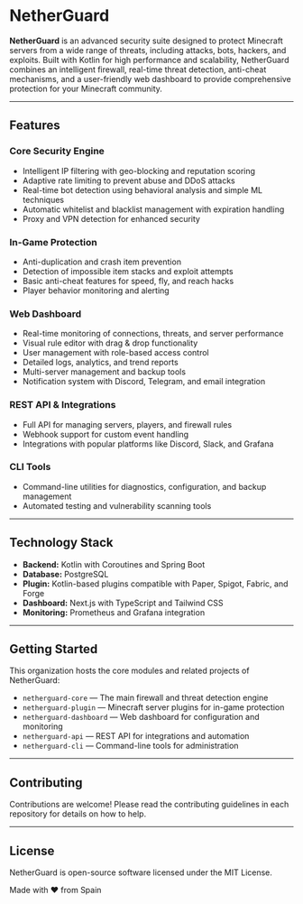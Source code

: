 # NetherGuard

**NetherGuard** is an advanced security suite designed to protect Minecraft servers from a wide range of threats, including attacks, bots, hackers, and exploits. Built with Kotlin for high performance and scalability, NetherGuard combines an intelligent firewall, real-time threat detection, anti-cheat mechanisms, and a user-friendly web dashboard to provide comprehensive protection for your Minecraft community.

---

## Features

### Core Security Engine
- Intelligent IP filtering with geo-blocking and reputation scoring
- Adaptive rate limiting to prevent abuse and DDoS attacks
- Real-time bot detection using behavioral analysis and simple ML techniques
- Automatic whitelist and blacklist management with expiration handling
- Proxy and VPN detection for enhanced security

### In-Game Protection
- Anti-duplication and crash item prevention
- Detection of impossible item stacks and exploit attempts
- Basic anti-cheat features for speed, fly, and reach hacks
- Player behavior monitoring and alerting

### Web Dashboard
- Real-time monitoring of connections, threats, and server performance
- Visual rule editor with drag & drop functionality
- User management with role-based access control
- Detailed logs, analytics, and trend reports
- Multi-server management and backup tools
- Notification system with Discord, Telegram, and email integration

### REST API & Integrations
- Full API for managing servers, players, and firewall rules
- Webhook support for custom event handling
- Integrations with popular platforms like Discord, Slack, and Grafana

### CLI Tools
- Command-line utilities for diagnostics, configuration, and backup management
- Automated testing and vulnerability scanning tools

---

## Technology Stack

- **Backend:** Kotlin with Coroutines and Spring Boot
- **Database:** PostgreSQL
- **Plugin:** Kotlin-based plugins compatible with Paper, Spigot, Fabric, and Forge
- **Dashboard:** Next.js with TypeScript and Tailwind CSS
- **Monitoring:** Prometheus and Grafana integration

---

## Getting Started

This organization hosts the core modules and related projects of NetherGuard:

- `netherguard-core` — The main firewall and threat detection engine
- `netherguard-plugin` — Minecraft server plugins for in-game protection
- `netherguard-dashboard` — Web dashboard for configuration and monitoring
- `netherguard-api` — REST API for integrations and automation
- `netherguard-cli` — Command-line tools for administration

---

## Contributing

Contributions are welcome! Please read the contributing guidelines in each repository for details on how to help.

---

## License

NetherGuard is open-source software licensed under the MIT License.

Made with ❤️ from Spain
